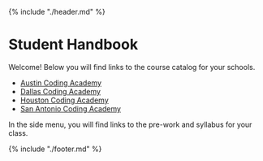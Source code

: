 {% include "./header.md" %}

# Student Handbook

Welcome! Below you will find links to the course catalog for your schools. 

* [Austin Coding Academy](https://docs.google.com/document/d/1DleTa0IYkpZAUK9b3yNsJiE5Uc2D2tHF5lVWVH83ZiM/edit?usp=sharing)
* [Dallas Coding Academy](https://docs.google.com/document/d/1A34e5Akso-1O7aCHGxqcq-uoVXbvCXPijdtKF98fzQU/edit?usp=sharing)
* [Houston Coding Academy](https://docs.google.com/document/d/1U8_ZLO7L9vQHczANv45fHfMlh-zZjNQXYOEkBjc3AZg/edit?usp=sharing)
* [San Antonio Coding Academy](https://docs.google.com/document/d/1ZMtSfoxoiBSwZFmEsM2VOqyUcXc7x8NujfyTPAIF4Vw/edit?usp=sharing)

In the side menu, you will find links to the pre-work and syllabus for your class. 

{% include "./footer.md" %}
